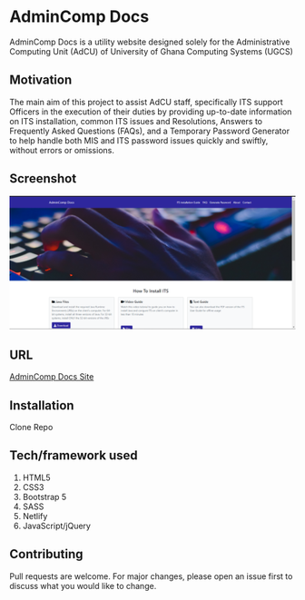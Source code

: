 # AdminComp Docs

AdminComp Docs is a utility website designed solely for the Administrative Computing Unit (AdCU) of University of Ghana Computing Systems (UGCS)

## Motivation

The main aim of this project to assist AdCU staff, specifically ITS support Officers in the execution of their duties by providing up-to-date information on ITS installation, common ITS issues and Resolutions, Answers to Frequently Asked Questions (FAQs), and a Temporary Password Generator to help handle both MIS and ITS password issues quickly and swiftly, without errors or omissions.

## Screenshot

[![AdminComp Docs](images/admin.PNG "AdminComp Docs")]()

## URL

[AdminComp Docs Site](https://zen-ptolemy-6bcc40.netlify.app/)

## Installation

Clone Repo

## Tech/framework used

1. HTML5
2. CSS3
3. Bootstrap 5
4. SASS
5. Netlify
6. JavaScript/jQuery

## Contributing

Pull requests are welcome. For major changes, please open an issue first to discuss what you would like to change.
